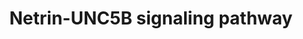 ---
annotations:
- id: PW:0000605
  parent: disease pathway
  type: Pathway Ontology
  value: cancer pathway
- id: DOID:162
  parent: disease of cellular proliferation
  type: Disease Ontology
  value: cancer
authors:
- Subbannayya
- Fehrhart
- L Dupuis
- Marvin M2
- DeSl
- Eweitz
citedin:
- link: PMC9130749
description: UNC-5 Homolog B (UNC5B) is a member of the dependence receptor family.
  It can induce two opposite intracellular signaling cascades depending on the presence
  or absence of the ligand and is thus capable of driving two opposing processes.
  UNC5B signaling has been implicated in several cancers, where it promotes cell death
  in the absence of its ligand netrin-1 and increases cell survival in its presence.
  In addition, inhibition of the ligand has been reported to decrease invasiveness
  and angiogenesis in tumors. UNC5B signaling pathway has also been reported to be
  involved in several processes such as neural development, developmental angiogenesis
  and inflammatory processes. Interaction of UNC5B with netrins activates various
  signaling modules including ERK1/ERK2, p38 MAPK signaling and PI3k-AKT pathway modules
last-edited: 2021-05-07
organisms:
- Homo sapiens
redirect_from:
- /index.php/Pathway:WP4747
- /instance/WP4747
- /instance/WP4747_rr116543
revision: r116543
schema-jsonld:
- '@context': https://schema.org/
  '@id': https://wikipathways.github.io/pathways/WP4747.html
  '@type': Dataset
  creator:
    '@type': Organization
    name: WikiPathways
  description: UNC-5 Homolog B (UNC5B) is a member of the dependence receptor family.
    It can induce two opposite intracellular signaling cascades depending on the presence
    or absence of the ligand and is thus capable of driving two opposing processes.
    UNC5B signaling has been implicated in several cancers, where it promotes cell
    death in the absence of its ligand netrin-1 and increases cell survival in its
    presence. In addition, inhibition of the ligand has been reported to decrease
    invasiveness and angiogenesis in tumors. UNC5B signaling pathway has also been
    reported to be involved in several processes such as neural development, developmental
    angiogenesis and inflammatory processes. Interaction of UNC5B with netrins activates
    various signaling modules including ERK1/ERK2, p38 MAPK signaling and PI3k-AKT
    pathway modules
  keywords:
  - AGAP2
  - AKT1
  - ALPL
  - ARHGEF12
  - CASP3
  - CCL2
  - CDH5
  - CIP2A
  - COL1A
  - CTGF
  - DAPK1
  - DCSTAMP
  - FYN
  - GSK3B
  - ICAM1
  - IL10
  - IL1A
  - IL6
  - INPP5D
  - ITGB4
  - JUN
  - KDR
  - MAP2K1
  - MAP2K2
  - MAPK1
  - MAPK14
  - MAPK3
  - NEO1
  - NTN1
  - NTN3
  - NTN4
  - PIK3CA
  - PLEKHH1
  - PPP1CA
  - PPP2CA
  - PPP2R1B
  - PRKCA
  - PTK2
  - PTK2B
  - PTPA
  - PTPN11
  - Protein
  - RAC1
  - RAF1
  - RGMA
  - RHOA
  - ROBO4
  - SELE
  - SRC
  - TNF
  - TP53
  - UNC5B
  - VCAM1
  - YAP1
  license: CC0
  name: Netrin-UNC5B signaling pathway
seo: CreativeWork
title: Netrin-UNC5B signaling pathway
wpid: WP4747
---